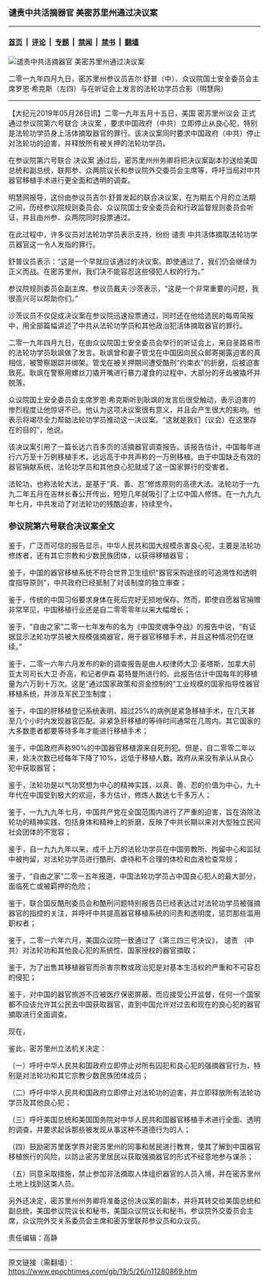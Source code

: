 ### 谴责中共活摘器官 美密苏里州通过决议案

---

#### [首页](../../../..?n11280869) &nbsp;|&nbsp; [评论](../../../../../epoch-comment?n11280869) &nbsp;|&nbsp; [专题](../../../../../epoch-special?n11280869) &nbsp;|&nbsp; [禁闻](../../../../../epoch-news?n11280869) &nbsp;|&nbsp; [禁书](../../../../../books?n11280869) &nbsp;|&nbsp; [翻墙](https://github.com/gfw-breaker/nogfw/blob/master/README.md?n11280869)


<div><img alt="谴责中共活摘器官 美密苏里州通过决议案" class="attachment-djy_600_400 size-djy_600_400 wp-post-image" src="https://i.epochtimes.com/assets/uploads/2019/05/2019-5-25-missouri-resolution_01.jpg"/>
<div class="caption">
 <p>
  二零一九年四月九日，密苏里州参议员吉尔·舒普（中）、众议院国土安全委员会主席罗恩·希克斯（左四）与在听证会上发言的法轮功学员合影（明慧网）
 </p>
</div></div><hr/><div class="post_content" id="artbody" itemprop="articleBody">
 <!-- article content begin -->
 <p>
  【大纪元2019年05月26日讯】二零一九年五月十五日，美国
  <ok href="https://www.epochtimes.com/gb/tag/%E5%AF%86%E8%8B%8F%E9%87%8C%E5%B7%9E%E8%AE%AE%E4%BC%9A.html">
   密苏里州议会
  </ok>
  正式通过参议院第六号联合
  <ok href="https://www.epochtimes.com/gb/tag/%E5%86%B3%E8%AE%AE%E6%A1%88.html">
   决议案
  </ok>
  ，要求中国政府（中共）立即停止从良心犯，特别是法轮功学员身上活体摘取器官的罪行。该决议案同时要求中国政府（中共）停止对法轮功的迫害，并释放所有被关押的法轮功学员。
 </p>
 <p>
  在参议院第六号联合
  <ok href="https://www.epochtimes.com/gb/tag/%E5%86%B3%E8%AE%AE%E6%A1%88.html">
   决议案
  </ok>
  通过后，密苏里州州务卿将把决议案副本抄送给美国总统和副总统，联邦参、众两院议长和参议院外交委员会主席等，呼吁当局对中共器官移植手术进行更全面和透明的调查。
 </p>
 <p>
  明慧网报导，这份由参议员吉尔·舒普发起的联合决议案，在为期五个月的立法期之间，历经参议院规则委员会、众议院国土安全委员会和行政监督规则委员会听证，并且由州参、众两院同时投票通过。
 </p>
 <p>
  在此过程中，许多议员对法轮功学员表示支持，纷纷
  <ok href="https://www.epochtimes.com/gb/tag/%E8%B0%B4%E8%B4%A3.html">
   谴责
  </ok>
  中共活体摘取法轮功学员器官这一令人发指的罪行。
 </p>
 <p>
  舒普议员表示：“这是一个早就应该通过的决议案。即使通过了，我们仍会继续为正义而战。在密苏里州，我们决不能容忍这些侵犯人权的行为。”
 </p>
 <p>
  参议院规则委员会副主席、参议员戴夫·沙茨表示，“这是一个非常重要的问题，我很高兴可以帮助你们。”
 </p>
 <p>
  沙茨议员不仅促成决议案在参议院迅速投票通过，同时还在他给选民的每周简报中，用全部篇幅讲述了中共从法轮功学员和其他政治犯活体摘取器官的罪行。
 </p>
 <p>
  二零一九年四月九日，在由众议院国土安全委员会举行的听证会上，来自圣路易市的法轮功学员耿飒做了发言。耿飒曾和妻子管戈在中国因向民众邮寄揭露迫害的真相信，被警察跟踪并绑架。管戈在被关押期间遭受酷刑“约束衣”的折磨，后被迫害致死。耿飒在警察用螺丝刀撬开嘴进行暴力灌食的过程中，大部分的牙齿被撬坏并脱落。
 </p>
 <p>
  众议院国土安全委员会主席罗恩·希克斯听到耿飒的发言后很受触动，表示迫害的惨烈程度让他惊讶不已。他认为这项决议案很有意义，并且会产生很大的影响。他表示将竭尽全力帮助法轮功学员推动这一决议案。“这就是我们（议会）在这里存在的目的”，他说。
 </p>
 <p>
  该决议案引用了一篇长达六百多页的活摘器官调查报告。该报告估计，中国每年进行六万至十万例移植手术，远远高于中共声称的一万例移植。由于中国缺乏有效的器官捐献系统，法轮功学员和其他良心犯就成了这一国家罪行的受害者。
 </p>
 <p>
  法轮功，也称法轮大法，是基于“真、善、忍”修炼原则的高德大法。法轮功于一九九二年五月在吉林长春公开传出，短短几年就吸引了上亿中国人修炼。在一九九九年七月，中共发动了对法轮功的残酷迫害，持续至今。
 </p>
 <h3>
  <b>
   参议院第六号联合决议案全文
  </b>
 </h3>
 <p>
  鉴于，广泛而可信的报告显示，中华人民共和国大规模杀害良心犯，主要是法轮功修炼者，还有其它宗教和少数民族团体，以获得移植器官；
 </p>
 <p>
  鉴于，中国的器官移植系统不符合世界卫生组织“器官采购途径的可追溯性和透明度指导原则”，中共政府已经抵制了对该制度的独立审查；
 </p>
 <p>
  鉴于，传统的中国习俗要求身体在死后完好无损地保存。然而，即使自愿器官捐赠非常罕见，中国移植行业还是自二零零零年以来大幅增长；
 </p>
 <p>
  鉴于，“自由之家”二零一七年发布的名为《中国灵魂争夺战》的报告中说，“有证据显示法轮功学员被大规模强摘器官，用于器官移植手术，并且这种情况仍在继续。”
 </p>
 <p>
  鉴于，二零一六年六月发布的新的调查报告是由人权律师大卫·麦塔斯，加拿大前亚太司司长大卫·乔高，和记者伊森·葛特曼所进行的。此报告估计中国每年的移植量为六万到十万次。这是“通过国家政策和资金控制的”工业规模的国家指导性器官移植系统，并涉及军民卫生制度；
 </p>
 <p>
  鉴于，中国的肝移植登记系统表明，超过25%的病例是紧急移植手术，在几天甚至几个小时内发现器官匹配。非紧急肝移植的等待时间通常在几周内。其它国家的大多数患者都要等待多年才能进行移植手术；
 </p>
 <p>
  鉴于，中国政府声称90%的中国器官移植源来自死刑犯。但是，自二零零二年以来，处决次数已经每年下降了10%，远低于移植人数。政府从来没有承认从良心犯中获取器官；
 </p>
 <p>
  鉴于，法轮功是以气功冥想为中心的精神实践，以真、善、忍的价值为中心，九十年代在中国受到极大的欢迎，多方估计，修炼人数达七千多万人；
 </p>
 <p>
  鉴于，一九九九年七月，中国共产党在全国范围内进行了严重的迫害，旨在消除法轮功的精神实践，包括身体和精神上的折磨，反映了中共长期以来对大型独立民间社会团体的不宽容；
 </p>
 <p>
  鉴于，自一九九九年以来，成千上万的法轮功学员在中国劳教所、拘留中心和监狱中被拘留，对法轮功学员进行酷刑、虐待和不合理的体检和血液检查常规；
 </p>
 <p>
  鉴于，“自由之家”二零一五年报道，中国法轮功学员占中国良心犯人的最大部分，面临死亡或被羁押的危险；
 </p>
 <p>
  鉴于，联合国反酷刑委员会和酷刑问题特别报告员已经表达过对法轮功学员被强摘器官的指控的关注，并呼吁中共提高器官移植系统的问责和透明度，惩罚那些滥用职权者；
 </p>
 <p>
  鉴于，二零一六年六月，美国众议院一致通过了《第三四三号决议》，
  <ok href="https://www.epochtimes.com/gb/tag/%E8%B0%B4%E8%B4%A3.html">
   谴责
  </ok>
  （中共）对法轮功和其他良心犯的系统性、国家授权的器官摘取；
 </p>
 <p>
  鉴于，为了出售其移植器官而杀害宗教或政治犯是对基本生活权的严重和不可容忍的侵犯；
 </p>
 <p>
  鉴于，对中国的器官旅游不应被医疗保密屏蔽，而应接受公开监督，任何一个国家都不应该允许其公民去中国获取器官，直到中国允许对过去和现在的良心犯的器官摘取进行全面调查。
 </p>
 <p>
  现在，
 </p>
 <p>
  鉴此，密苏里州立法机关决定：
 </p>
 <p>
  （一）呼吁中华人民共和国政府立即停止对所有囚犯和良心犯的强摘器官行为，特别是对法轮功和其它宗教少数民族团体成员；
 </p>
 <p>
  （二）呼吁中华人民共和国政府立即停止对法轮功的迫害，并立即释放所有法轮功学员及其他良心犯；
 </p>
 <p>
  （三）呼吁美国总统和美国国务院对中华人民共和国器官移植手术进行全面、透明的调查，并要求起诉那些被发现从事这种不道德行为的人；
 </p>
 <p>
  （四）鼓励密苏里医学界对密苏里州的同事和居民进行教育，使其了解到中国器官移植旅行的风险，以防止密苏里居民以获取强摘器官的形式不经意地参与谋杀；
 </p>
 <p>
  （五）同意采取措施，禁止参加非法摘取人体组织器官的人员入境，并在密苏里州土地上找到这类人员。
 </p>
 <p>
  另外还决定，密苏里州州务卿将准备这份决议案的副本，并将其转交给美国总统和副总统，美国参议院议长和秘书，美国众议院议长和秘书，参议院外交委员会主席，众议院外交关系委员会主席和密苏里联邦参议员和众议员。
 </p>
 <p>
  责任编辑：高静
 </p>
 <!-- article content end -->
 <div id="below_article_ad">
 </div>
</div>


---

原文链接（需翻墙）：https://www.epochtimes.com/gb/19/5/26/n11280869.htm